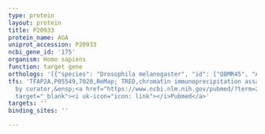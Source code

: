 ```yaml
---
type: protein
layout: protein
title: P20933
protein_name: AGA
uniprot_accession: P20933
ncbi_gene_id: '175'
organism: Homo sapiens
function: target gene
orthologs: '[{"species": "Drosophila melanogaster", "id": ["Q8MR45", "A1ZBI7"]}, {"species": "Caenorhabditis elegans", "id": ["Q21697"]}, {"species": "Mus musculus", "id": ["Q64191"]}, {"species": "Rattus norvegicus", "id": ["P30919"]}]'
tfs: 'TFAP2A,P05549,7020,ReMap; TRED,chromatin immunoprecipitation assay; inferred
  by curator,&ensp;<a href="https://www.ncbi.nlm.nih.gov/pubmed/?term=29126285%5Buid%5D+OR+17202159%5Buid%5D"
  target="_blank"><i uk-icon="icon: link"></i>Pubmed</a>'
targets: ''
binding_sites: ''

---
```

